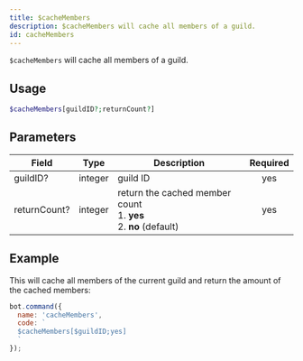```yaml
---
title: $cacheMembers 
description: $cacheMembers will cache all members of a guild.
id: cacheMembers
---
```


`$cacheMembers` will cache all members of a guild.

## Usage

```php
$cacheMembers[guildID?;returnCount?]
```

## Parameters 


| Field     | Type    | Description                                        | Required |
|-----------|---------|----------------------------------------------------| :------: |
| guildID?    | integer  | guild ID                             | yes      |
| returnCount?    | integer  | return the cached member count <br /> 1. **yes** <br /> 2. **no** (default)  | yes      |


## Example

This will cache all members of the current guild and return the amount of the cached members:

```javascript
bot.command({
  name: 'cacheMembers',
  code: `
  $cacheMembers[$guildID;yes]
  `
});
```
